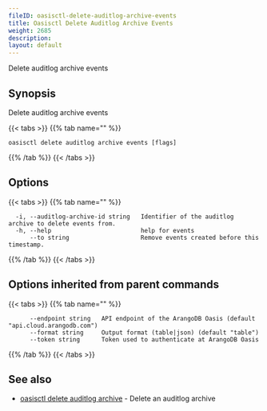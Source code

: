 ```yaml
---
fileID: oasisctl-delete-auditlog-archive-events
title: Oasisctl Delete Auditlog Archive Events
weight: 2685
description: 
layout: default
---
```

Delete auditlog archive events

## Synopsis

Delete auditlog archive events

{{< tabs >}}
{{% tab name="" %}}
```
oasisctl delete auditlog archive events [flags]
```
{{% /tab %}}
{{< /tabs >}}

## Options

{{< tabs >}}
{{% tab name="" %}}
```
  -i, --auditlog-archive-id string   Identifier of the auditlog archive to delete events from.
  -h, --help                         help for events
      --to string                    Remove events created before this timestamp.
```
{{% /tab %}}
{{< /tabs >}}

## Options inherited from parent commands

{{< tabs >}}
{{% tab name="" %}}
```
      --endpoint string   API endpoint of the ArangoDB Oasis (default "api.cloud.arangodb.com")
      --format string     Output format (table|json) (default "table")
      --token string      Token used to authenticate at ArangoDB Oasis
```
{{% /tab %}}
{{< /tabs >}}

## See also

* [oasisctl delete auditlog archive](oasisctl-delete-auditlog-archive)	 - Delete an auditlog archive

